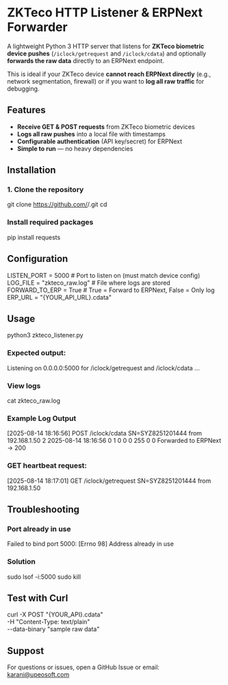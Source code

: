# ZKTeco HTTP Listener & ERPNext Forwarder

A lightweight Python 3 HTTP server that listens for **ZKTeco biometric device pushes** (`/iclock/getrequest` and `/iclock/cdata`) and optionally **forwards the raw data** directly to an ERPNext endpoint.

This is ideal if your ZKTeco device **cannot reach ERPNext directly** (e.g., network segmentation, firewall) or if you want to **log all raw traffic** for debugging.

## Features

- **Receive GET & POST requests** from ZKTeco biometric devices
- **Logs all raw pushes** into a local file with timestamps
- **Configurable authentication** (API key/secret) for ERPNext
- **Simple to run** — no heavy dependencies

## Installation

### 1. Clone the repository
git clone https://github.com/<your-username>/<your-repo>.git
cd <your-repo>

### Install required packages
pip install requests

## Configuration
LISTEN_PORT = 5000                      # Port to listen on (must match device config)
LOG_FILE    = "zkteco_raw.log"          # File where logs are stored
FORWARD_TO_ERP = True                   # True = Forward to ERPNext, False = Only log
ERP_URL     = "{YOUR_API_URL}.cdata"

## Usage
python3 zkteco_listener.py

### Expected output:
Listening on 0.0.0.0:5000 for /iclock/getrequest and /iclock/cdata …

### View logs
cat zkteco_raw.log

### Example Log Output
[2025-08-14 18:16:56] POST /iclock/cdata SN=SYZ8251201444 from 192.168.1.50
2   2025-08-14 18:16:56  0   1   0   0   0   255 0   0
Forwarded to ERPNext -> 200

### GET heartbeat request:
[2025-08-14 18:17:01] GET /iclock/getrequest SN=SYZ8251201444 from 192.168.1.50

## Troubleshooting
### Port already in use
Failed to bind port 5000: [Errno 98] Address already in use

### Solution
sudo lsof -i:5000
sudo kill <PID>

## Test with Curl
curl -X POST "{YOUR_API}.cdata" \
     -H "Content-Type: text/plain" \
     --data-binary "sample raw data"

## Suppost
For questions or issues, open a GitHub Issue or email: karani@upeosoft.com
